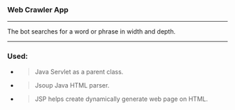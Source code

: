 ### Web Crawler App

***

The bot searches for a word or phrase in width and depth.

***

### Used:

- > Java Servlet as a parent class.

- > Jsoup Java HTML parser.

- > JSP helps create dynamically generate web page on HTML.
